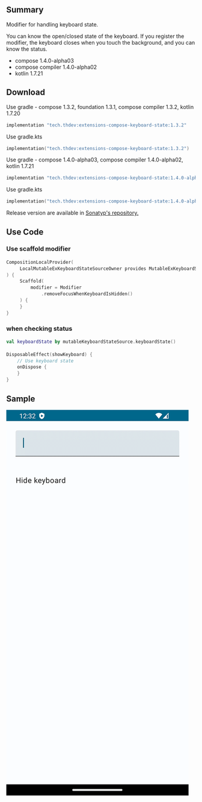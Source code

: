 ## Summary

Modifier for handling keyboard state.

You can know the open/closed state of the keyboard.
If you register the modifier, the keyboard closes when you touch the background, and you can know the status.

- compose 1.4.0-alpha03
- compose compiler 1.4.0-alpha02
- kotlin 1.7.21

## Download

Use gradle - compose 1.3.2, foundation 1.3.1, compose compiler 1.3.2, kotlin 1.7.20

```groovy
implementation "tech.thdev:extensions-compose-keyboard-state:1.3.2"
```

Use gradle.kts

```kotlin
implementation("tech.thdev:extensions-compose-keyboard-state:1.3.2")
```

Use gradle - compose 1.4.0-alpha03, compose compiler 1.4.0-alpha02, kotlin 1.7.21

```groovy
implementation "tech.thdev:extensions-compose-keyboard-state:1.4.0-alpha03"
```

Use gradle.kts

```kotlin
implementation("tech.thdev:extensions-compose-keyboard-state:1.4.0-alpha03")
```

Release version are available in [Sonatyp's repository.](https://search.maven.org/search?q=tech.thdev)

## Use Code

### Use scaffold modifier

```kotlin
CompositionLocalProvider(
     LocalMutableExKeyboardStateSourceOwner provides MutableExKeyboardStateSource()
) {
     Scaffold(
         modifier = Modifier
             .removeFocusWhenKeyboardIsHidden()
     ) {
     }
}
```
 
### when checking status

```kotlin
val keyboardState by mutableKeyboardStateSource.keyboardState()

DisposableEffect(showKeyboard) {
    // Use keyboard state
    onDispose {
    }
}
```

## Sample

![image](images/sample.gif)
